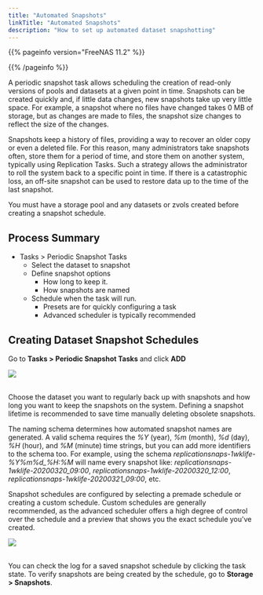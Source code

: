 ```yaml
---
title: "Automated Snapshots"
linkTitle: "Automated Snapshots"
description: "How to set up automated dataset snapshotting"
---
```


{{% pageinfo version="FreeNAS 11.2" %}}

{{% /pageinfo %}}

A periodic snapshot task allows scheduling the creation of read-only versions of pools and datasets at a given point in time.
Snapshots can be created quickly and, if little data changes, new snapshots take up very little space.
For example, a snapshot where no files have changed takes 0 MB of storage, but as changes are made to files, the snapshot size changes to reflect the size of the changes.

Snapshots keep a history of files, providing a way to recover an older copy or even a deleted file.
For this reason, many administrators take snapshots often, store them for a period of time, and store them on another system, typically using Replication Tasks.
Such a strategy allows the administrator to roll the system back to a specific point in time.
If there is a catastrophic loss, an off-site snapshot can be used to restore data up to the time of the last snapshot.

You must have a storage pool and any datasets or zvols created before creating a snapshot schedule.

## Process Summary

* Tasks > Periodic Snapshot Tasks
  * Select the dataset to snapshot
  * Define snapshot options
    * How long to keep it.
    * How snapshots are named
  * Schedule when the task will run.
    * Presets are for quickly configuring a task
    * Advanced scheduler is typically recommended

## Creating Dataset Snapshot Schedules

Go to **Tasks > Periodic Snapshot Tasks** and click **ADD**

<img src="/images/tasks-periodicsnap-add.png">
<br><br>

Choose the dataset you want to regularly back up with snapshots and how long you want to keep the snapshots on the system.
Defining a snapshot lifetime is recommended to save time manually deleting obsolete snapshots.

The naming schema determines how automated snapshot names are generated.
A valid schema requires the *%Y* (year), *%m* (month), *%d* (day), *%H* (hour), and *%M* (minute) time strings, but you can add more identifiers to the schema too.
For example, using the schema <i>replicationsnaps-1wklife-%Y%m%d_%H:%M</i> will name every snapshot like: <i>replicationsnaps-1wklife-20200320_09:00</i>, <i>replicationsnaps-1wklife-20200320_12:00</i>, <i>replicationsnaps-1wklife-20200321_09:00</i>, etc.

Snapshot schedules are configured by selecting a premade schedule or creating a custom schedule.
Custom schedules are generally recommended, as the advanced scheduler offers a high degree of control over the schedule and a preview that shows you the exact schedule you've created.

<img src="/images/advanced-scheduler.png">
<br><br>

You can check the log for a saved snapshot schedule by clicking the task state.
To verify snapshots are being created by the schedule, go to **Storage > Snapshots**.